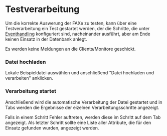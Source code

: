 # Testverarbeitung

Um die korrekte Auswerung der FAXe zu testen, kann über eine Testverarbeitung ein Test gestartet werden, der die Schritte,
 die unter [Eventhandling](/admin/events) konfiguriert sind, nacheinander ausführt, aber am Ende keinen Einsatz in der Datenbank anlegt.

Es werden keine Meldungen an die Clients/Monitore geschickt.

### Datei hochladen

Lokale Beispieldatei auswählen und anschließend "Datei hochladen und verarbeiten" anklicken.

### Verarbeitung startet

Anschließend wird die automatische Verarbeitung der Datei gestartet und in Tabs werden die Ergebnisse der eizelnen
 Verarbeitungsschritte angezeigt.

Falls in einem Schritt Fehler auftreten, werden diese im Schritt auf dem Tab angezeigt. Als letzter Schritt sollte eine
 Liste aller Attribute, die für den Einsatz gefunden wurden, angezeigt werden.
